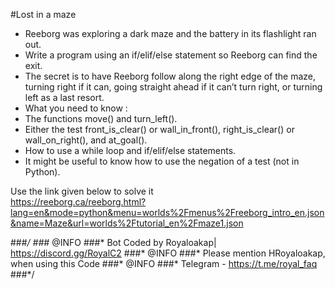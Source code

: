 #Lost in a maze
- Reeborg was exploring a dark maze and the battery in its flashlight ran out.
- Write a program using an if/elif/else statement so Reeborg can find the exit.
 - The secret is to have Reeborg follow along the right edge of the maze, turning right if it can, going straight ahead if it can’t turn right, or turning left as a last resort.
 - What you need to know :
 - The functions move() and turn_left().
 - Either the test front_is_clear() or wall_in_front(), right_is_clear() or wall_on_right(), and at_goal().
 - How to use a while loop and if/elif/else statements.
 - It might be useful to know how to use the negation of a test (not in Python).



Use the link given below to solve it                       
https://reeborg.ca/reeborg.html?lang=en&mode=python&menu=worlds%2Fmenus%2Freeborg_intro_en.json&name=Maze&url=worlds%2Ftutorial_en%2Fmaze1.json






 




###*/
###* @INFO
###* Bot Coded by Royaloakap| https://discord.gg/RoyalC2
###* @INFO
###* Please mention HRoyaloakap, when using this Code
###* @INFO
###* Telegram - https://t.me/royal_faq
###*/
